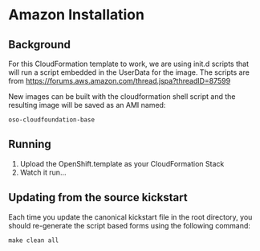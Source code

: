 Amazon Installation
==================

Background
----------

For this CloudFormation template to work, we are using init.d scripts
that will run a script embedded in the UserData for the image.  The
scripts are from https://forums.aws.amazon.com/thread.jspa?threadID=87599

New images can be built with the cloudformation shell script and the
resulting image will be saved as an AMI named:

    oso-cloudfoundation-base

Running
-------

1. Upload the OpenShift.template as your CloudFormation Stack
2. Watch it run...

Updating from the source kickstart
----------------------------------

Each time you update the canonical kickstart file in the root
directory, you should re-generate the script based forms using
the following command:

    make clean all
